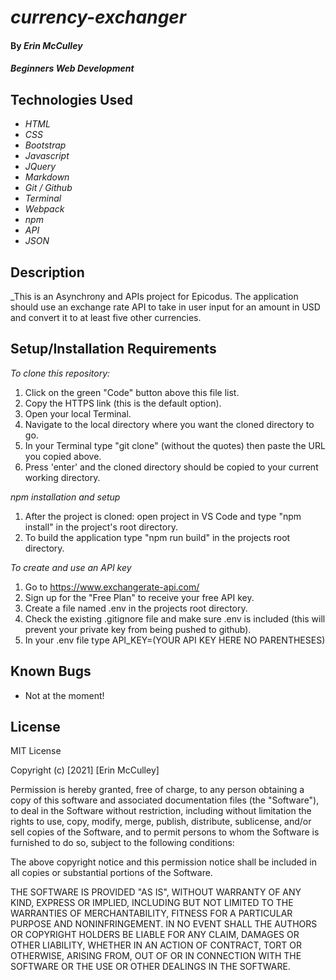 # _currency-exchanger_

#### By _**Erin McCulley**_

#### _Beginners Web Development_

## Technologies Used

* _HTML_
* _CSS_
* _Bootstrap_
* _Javascript_
* _JQuery_
* _Markdown_
* _Git / Github_
* _Terminal_
* _Webpack_
* _npm_
* _API_
* _JSON_


## Description

_This is an Asynchrony and APIs project for Epicodus. The application should use an exchange rate API to take in user input for an amount in USD and convert it to at least five other currencies. 

## Setup/Installation Requirements

_To clone this repository:_

1. Click on the green "Code" button above this file list.
2. Copy the HTTPS link (this is the default option).
3. Open your local Terminal.
4. Navigate to the local directory where you want the cloned directory to go.
5. In your Terminal type "git clone" (without the quotes) then paste the URL you copied above. 
6. Press 'enter' and the cloned directory should be copied to your current working directory.

_npm installation and setup_

1. After the project is cloned: open project in VS Code and type "npm install" in the project's root directory.
2. To build the application type "npm run build" in the projects root directory. 

_To create and use an API key_

1. Go to https://www.exchangerate-api.com/ 
2. Sign up for the "Free Plan" to receive your free API key. 
3. Create a file named .env in the projects root directory.
4. Check the existing .gitignore file and make sure .env is included (this will prevent your private key from being pushed to github).
5. In your .env file type API_KEY=(YOUR API KEY HERE NO PARENTHESES)

## Known Bugs

* Not at the moment!

## License
MIT License

Copyright (c) [2021] [Erin McCulley]

Permission is hereby granted, free of charge, to any person obtaining a copy
of this software and associated documentation files (the "Software"), to deal
in the Software without restriction, including without limitation the rights
to use, copy, modify, merge, publish, distribute, sublicense, and/or sell
copies of the Software, and to permit persons to whom the Software is
furnished to do so, subject to the following conditions:

The above copyright notice and this permission notice shall be included in all
copies or substantial portions of the Software.

THE SOFTWARE IS PROVIDED "AS IS", WITHOUT WARRANTY OF ANY KIND, EXPRESS OR
IMPLIED, INCLUDING BUT NOT LIMITED TO THE WARRANTIES OF MERCHANTABILITY,
FITNESS FOR A PARTICULAR PURPOSE AND NONINFRINGEMENT. IN NO EVENT SHALL THE
AUTHORS OR COPYRIGHT HOLDERS BE LIABLE FOR ANY CLAIM, DAMAGES OR OTHER
LIABILITY, WHETHER IN AN ACTION OF CONTRACT, TORT OR OTHERWISE, ARISING FROM,
OUT OF OR IN CONNECTION WITH THE SOFTWARE OR THE USE OR OTHER DEALINGS IN THE
SOFTWARE.

